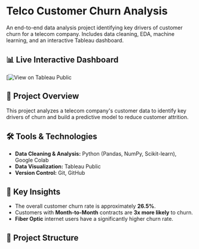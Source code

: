 # Telco Customer Churn Analysis
An end-to-end data analysis project identifying key drivers of customer churn for a telecom company. Includes data cleaning, EDA, machine learning, and an interactive Tableau dashboard.

## 📊 Live Interactive Dashboard
[![View on Tableau Public](https://public.tableau.com/app/profile/sagar.verma2557/viz/TelcoChurnAnalysis_17569809960000/Dashboard1) 

## 📖 Project Overview
This project analyzes a telecom company's customer data to identify key drivers of churn and build a predictive model to reduce customer attrition.

## 🛠️ Tools & Technologies
- **Data Cleaning & Analysis:** Python (Pandas, NumPy, Scikit-learn), Google Colab
- **Data Visualization:** Tableau Public
- **Version Control:** Git, GitHub

## 🔑 Key Insights
- The overall customer churn rate is approximately **26.5%**.
- Customers with **Month-to-Month** contracts are **3x more likely** to churn.
- **Fiber Optic** internet users have a significantly higher churn rate.

## 📁 Project Structure
